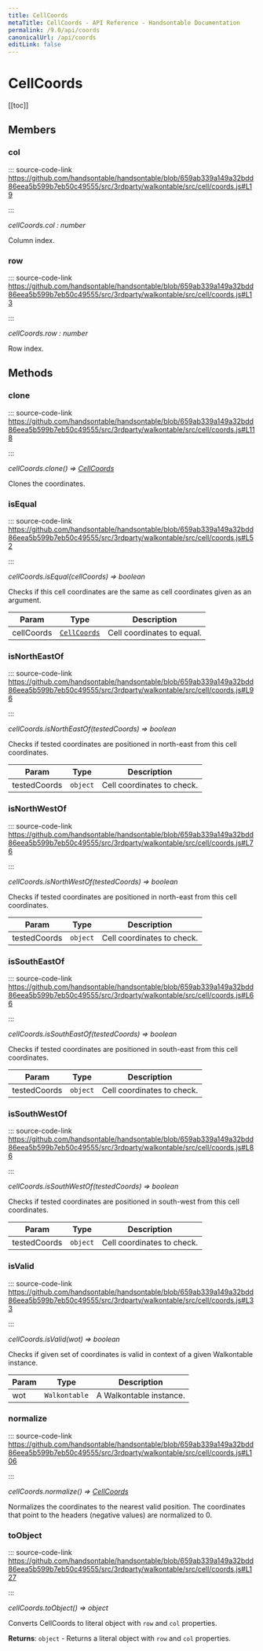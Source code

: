 ```yaml
---
title: CellCoords
metaTitle: CellCoords - API Reference - Handsontable Documentation
permalink: /9.0/api/coords
canonicalUrl: /api/coords
editLink: false
---
```


# CellCoords

[[toc]]
## Members

### col
  
::: source-code-link https://github.com/handsontable/handsontable/blob/659ab339a149a32bdd86eea5b599b7eb50c49555/src/3rdparty/walkontable/src/cell/coords.js#L19

:::

_cellCoords.col : number_

Column index.



### row
  
::: source-code-link https://github.com/handsontable/handsontable/blob/659ab339a149a32bdd86eea5b599b7eb50c49555/src/3rdparty/walkontable/src/cell/coords.js#L13

:::

_cellCoords.row : number_

Row index.


## Methods

### clone
  
::: source-code-link https://github.com/handsontable/handsontable/blob/659ab339a149a32bdd86eea5b599b7eb50c49555/src/3rdparty/walkontable/src/cell/coords.js#L118

:::

_cellCoords.clone() ⇒ [CellCoords](@/api/coords.md)_

Clones the coordinates.



### isEqual
  
::: source-code-link https://github.com/handsontable/handsontable/blob/659ab339a149a32bdd86eea5b599b7eb50c49555/src/3rdparty/walkontable/src/cell/coords.js#L52

:::

_cellCoords.isEqual(cellCoords) ⇒ boolean_

Checks if this cell coordinates are the same as cell coordinates given as an argument.


| Param | Type | Description |
| --- | --- | --- |
| cellCoords | [`CellCoords`](#cellcoords) | Cell coordinates to equal. |



### isNorthEastOf
  
::: source-code-link https://github.com/handsontable/handsontable/blob/659ab339a149a32bdd86eea5b599b7eb50c49555/src/3rdparty/walkontable/src/cell/coords.js#L96

:::

_cellCoords.isNorthEastOf(testedCoords) ⇒ boolean_

Checks if tested coordinates are positioned in north-east from this cell coordinates.


| Param | Type | Description |
| --- | --- | --- |
| testedCoords | `object` | Cell coordinates to check. |



### isNorthWestOf
  
::: source-code-link https://github.com/handsontable/handsontable/blob/659ab339a149a32bdd86eea5b599b7eb50c49555/src/3rdparty/walkontable/src/cell/coords.js#L76

:::

_cellCoords.isNorthWestOf(testedCoords) ⇒ boolean_

Checks if tested coordinates are positioned in north-east from this cell coordinates.


| Param | Type | Description |
| --- | --- | --- |
| testedCoords | `object` | Cell coordinates to check. |



### isSouthEastOf
  
::: source-code-link https://github.com/handsontable/handsontable/blob/659ab339a149a32bdd86eea5b599b7eb50c49555/src/3rdparty/walkontable/src/cell/coords.js#L66

:::

_cellCoords.isSouthEastOf(testedCoords) ⇒ boolean_

Checks if tested coordinates are positioned in south-east from this cell coordinates.


| Param | Type | Description |
| --- | --- | --- |
| testedCoords | `object` | Cell coordinates to check. |



### isSouthWestOf
  
::: source-code-link https://github.com/handsontable/handsontable/blob/659ab339a149a32bdd86eea5b599b7eb50c49555/src/3rdparty/walkontable/src/cell/coords.js#L86

:::

_cellCoords.isSouthWestOf(testedCoords) ⇒ boolean_

Checks if tested coordinates are positioned in south-west from this cell coordinates.


| Param | Type | Description |
| --- | --- | --- |
| testedCoords | `object` | Cell coordinates to check. |



### isValid
  
::: source-code-link https://github.com/handsontable/handsontable/blob/659ab339a149a32bdd86eea5b599b7eb50c49555/src/3rdparty/walkontable/src/cell/coords.js#L33

:::

_cellCoords.isValid(wot) ⇒ boolean_

Checks if given set of coordinates is valid in context of a given Walkontable instance.


| Param | Type | Description |
| --- | --- | --- |
| wot | `Walkontable` | A Walkontable instance. |



### normalize
  
::: source-code-link https://github.com/handsontable/handsontable/blob/659ab339a149a32bdd86eea5b599b7eb50c49555/src/3rdparty/walkontable/src/cell/coords.js#L106

:::

_cellCoords.normalize() ⇒ [CellCoords](@/api/coords.md)_

Normalizes the coordinates to the nearest valid position. The coordinates that point
to the headers (negative values) are normalized to 0.



### toObject
  
::: source-code-link https://github.com/handsontable/handsontable/blob/659ab339a149a32bdd86eea5b599b7eb50c49555/src/3rdparty/walkontable/src/cell/coords.js#L127

:::

_cellCoords.toObject() ⇒ object_

Converts CellCoords to literal object with `row` and `col` properties.


**Returns**: `object` - Returns a literal object with `row` and `col` properties.  
